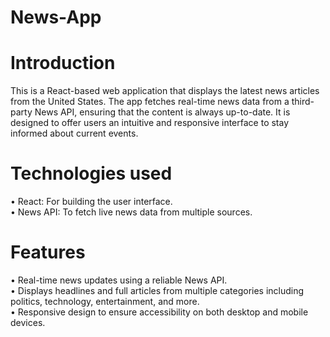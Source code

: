# News-App
# Introduction
This is a React-based web application that displays the latest news articles from the United States. The app fetches real-time news data from a third-party News API, ensuring that the content is always up-to-date. It is designed to offer users an intuitive and responsive interface to stay informed about current events.
# Technologies used
• React: For building the user interface.  
• News API: To fetch live news data from multiple sources.
# Features
• Real-time news updates using a reliable News API.  
• Displays headlines and full articles from multiple categories including politics, technology, entertainment, and more.  
• Responsive design to ensure accessibility on both desktop and mobile devices.
